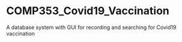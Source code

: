 # COMP353_Covid19_Vaccination
A database system with GUI for recording and searching for Covid19 vaccination 
